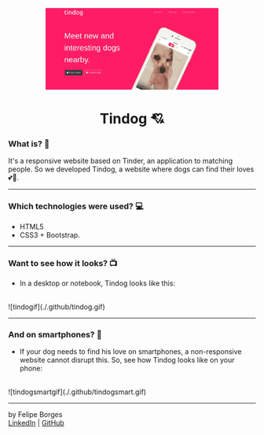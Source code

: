 <div align="center">	
	<img src="./.github/tindogimg.png" alt="tindogImage" width="70%"/>	
</div>

<div align="center">
	<h1>Tindog 💘</h1>
</div>

### What is? 🤔
It's a responsive website based on Tinder, an application to matching people. So we developed Tindog, a website where dogs can find their loves 💕🐶.
<hr>

### Which technologies were used? 💻
- HTML5
- CSS3 + Bootstrap.
<hr>

### Want to see how it looks? 📺
- In a desktop or notebook, Tindog looks like this:<br>
<br>
![tindogif](./.github/tindog.gif)
<hr>

### And on smartphones? 📱
- If your dog needs to find his love on smartphones, a non-responsive website cannot disrupt this. So, see how Tindog looks like on your phone:<br>
<br>
![tindogsmartgif](./.github/tindogsmart.gif)
<hr>

by Felipe Borges<br>
[LinkedIn](https://www.linkedin.com/in/felipejsborges) | [GitHub](https://github.com/felipejsborges)
